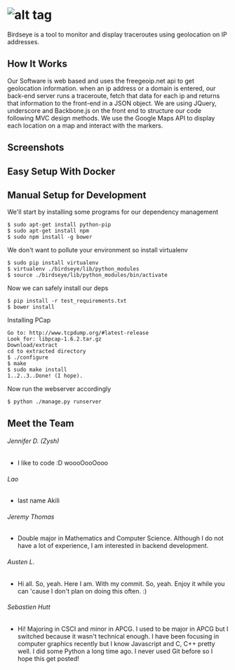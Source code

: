 ![alt tag](https://lh5.googleusercontent.com/-nkc_JUpJGIA/VI0_WRTsNrI/AAAAAAAAAYQ/NmWs_Sz7Arw/w1597-h579-no/birdseye_logo.png)
=====

Birdseye is a tool to monitor and display traceroutes using geolocation on IP addresses.

How It Works
----
Our Software is web based and uses the freegeoip.net api to get geolocation information. when an ip address or a domain is entered, our back-end server runs a traceroute, fetch that data for each ip and returns that information to the front-end in a JSON object. We are using JQuery, underscore and Backbone.js on the front end to structure our code following MVC design methods. We use the Google Maps API to display each location on a map and interact with the markers.

Screenshots
----

Easy Setup With Docker
-----

Manual Setup for Development
-----

We'll start by installing some programs for our dependency management
```
$ sudo apt-get install python-pip 
$ sudo apt-get install npm
$ sudo npm install -g bower
```

We don't want to pollute your environment so install virtualenv
```
$ sudo pip install virtualenv
$ virtualenv ./birdseye/lib/python_modules
$ source ./birdseye/lib/python_modules/bin/activate
```

Now we can safely install our deps
```
$ pip install -r test_requirements.txt
$ bower install
```

Installing PCap
```
Go to: http://www.tcpdump.org/#latest-release
Look for: libpcap-1.6.2.tar.gz
Download/extract
cd to extracted directory
$ ./configure
$ make
$ sudo make install
1..2..3..Done! (I hope).
```

Now run the webserver accordingly
```
$ python ./manage.py runserver
```

Meet the Team
-----
###### Jennifer D. (Zysh)
* I like to code :D woooOooOooo

###### Lao
* last name Akili

###### Jeremy Thomas
* Double major in Mathematics and Computer Science. Although I do not have a lot of experience, I am interested in backend development.

###### Austen L.
* Hi all. So, yeah. Here I am. With my commit. So, yeah. Enjoy it while you can 'cause I don't plan on doing this often. :)

###### Sebastien Hutt
* Hi! Majoring in CSCI and minor in APCG. I used to be major in APCG but I switched because it wasn't technical enough.
I have been focusing in computer graphics recently but I know Javascript and C, C++ pretty well. I did some Python a long time ago. I never used Git before so I hope this get posted!
